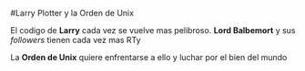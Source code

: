 
#Larry Plotter y la Orden de Unix

El codigo de **Larry** cada vez se vuelve mas pelibroso.
**Lord Balbemort** y sus *followers* tienen cada vez mas RTy

La **Orden de Unix** quiere enfrentarse a ello y luchar por el bien del mundo
